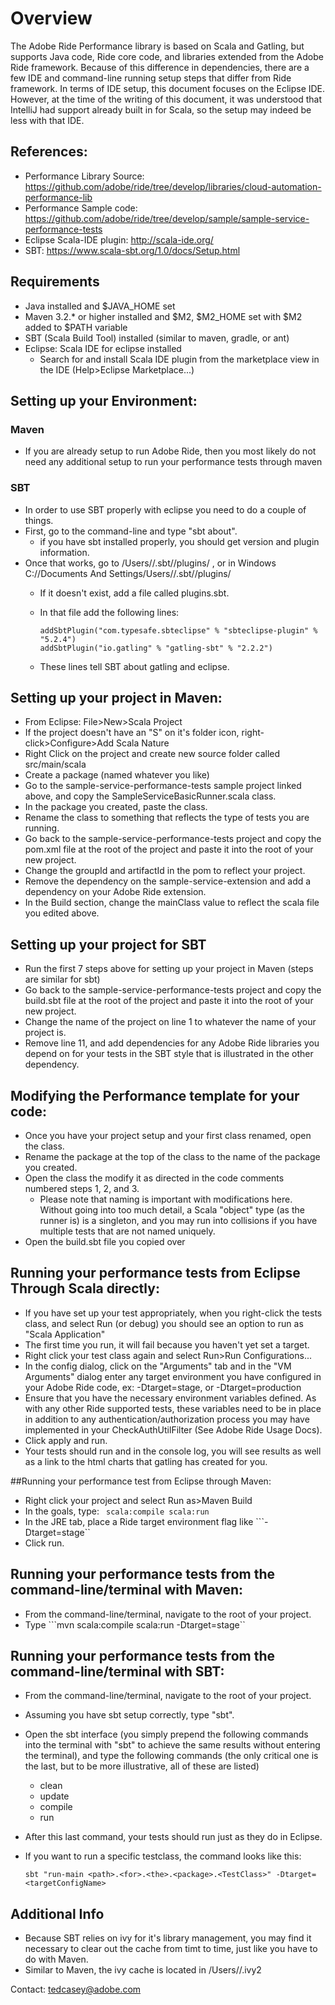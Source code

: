 # Overview

The Adobe Ride Performance library is based on Scala and Gatling, but supports Java code, Ride core code, and libraries extended from the Adobe Ride framework.  Because of this difference in dependencies, there are a few IDE and command-line running setup steps that differ from Ride framework.  In terms of IDE setup, this document focuses on the Eclipse IDE.  However, at the time of the writing of this document, it was understood that IntelliJ had support already built in for Scala, so the setup may indeed be less with that IDE. 


## References:
* Performance Library Source: https://github.com/adobe/ride/tree/develop/libraries/cloud-automation-performance-lib
* Performance Sample code: https://github.com/adobe/ride/tree/develop/sample/sample-service-performance-tests
* Eclipse Scala-IDE plugin: http://scala-ide.org/ 
* SBT:  https://www.scala-sbt.org/1.0/docs/Setup.html 

## Requirements
* Java installed and $JAVA_HOME set
* Maven 3.2.* or higher installed and $M2, $M2_HOME set with $M2 added to $PATH variable
* SBT (Scala Build Tool) installed (similar to maven, gradle, or ant)
* Eclipse:
	Scala IDE for eclipse installed
	- Search for and install Scala IDE plugin from the marketplace view in the IDE (Help>Eclipse Marketplace...)

## Setting up your Environment:
### Maven
* If you are already setup to run Adobe Ride, then you most likely do not need any additional setup to run your performance tests through maven
	
### SBT
* In order to use SBT properly with eclipse you need to do a couple of things.
* First, go to the command-line and type "sbt about".
	 * if you have sbt installed properly, you should get version and plugin information.
* Once that works, go to /Users/<username>/.sbt/<version>/plugins/ , or in Windows C://Documents And Settings/Users/<username>/.sbt/<version>/plugins/
	 * If it doesn't exist, add a file called plugins.sbt.
	 * In that file add the following lines:
	 
	 	```
	 	addSbtPlugin("com.typesafe.sbteclipse" % "sbteclipse-plugin" % "5.2.4")
		addSbtPlugin("io.gatling" % "gatling-sbt" % "2.2.2")
		```
	*  These lines tell SBT about gatling and eclipse.

	
## Setting up your project in Maven:
* From Eclipse: File>New>Scala Project
* If the project doesn't have an "S" on it's folder icon, right-click>Configure>Add Scala Nature
* Right Click on the project and create new source folder called src/main/scala
* Create a package (named whatever you like)
* Go to the sample-service-performance-tests sample project linked above, and copy the SampleServiceBasicRunner.scala class.
* In the package you created, paste the class.
* Rename the class to something that reflects the type of tests you are running.
* Go back to the sample-service-performance-tests project and copy the pom.xml file at the root of the project and paste it into the root of your new project.
* Change the groupId and artifactId in the pom to reflect your project.
* Remove the dependency on the sample-service-extension and add a dependency on your Adobe Ride extension.
* In the Build section, change the mainClass value to reflect the scala file you edited above.


## Setting up your project for SBT
* Run the first 7 steps above for setting up your project in Maven (steps are similar for sbt)
* Go back to the sample-service-performance-tests project and copy the build.sbt file at the root of the project and paste it into the root of your new project.
* Change the name of the project on line 1 to whatever the name of your project is.
* Remove line 11, and add dependencies for any Adobe Ride libraries you depend on for your tests in the SBT style that is illustrated in the other dependency.


## Modifying the Performance template for your code:
* Once you have your project setup and your first class renamed, open the class.
* Rename the package at the top of the class to the name of the package you created.
* Open the class the modify it as directed in the code comments numbered steps 1, 2, and 3.
	* Please note that naming is important with modifications here.  Without going into too much detail, a Scala "object" type (as the runner is) is a singleton, and you may run into collisions if you have multiple tests that are not named uniquely.
* Open the build.sbt file you copied over
	 

## Running your performance tests from Eclipse Through Scala directly:
* If you have set up your test appropriately, when you right-click the tests class, and select Run (or debug) you should see an option to run as "Scala Application"
* The first time you run, it will fail because you haven't yet set a target.
* Right click your test class again and select Run>Run Configurations...
* In the config dialog, click on the "Arguments" tab and in the "VM Arguments" dialog enter any target environment you have configured in your Adobe Ride code, ex: -Dtarget=stage, or -Dtarget=production
* Ensure that you have the necessary environment variables defined.  As with any other Ride supported tests, these variables need to be in place in addition to any authentication/authorization process you may have implemented in your CheckAuthUtilFilter (See Adobe Ride Usage Docs).
* Click apply and run.
* Your tests should run and in the console log, you will see results as well as a link to the html charts that gatling has created for you.

##Running your performance test from Eclipse through Maven:
* Right click your project and select Run as>Maven Build
* In the goals, type: ``` scala:compile scala:run```
* In the JRE tab, place a Ride target environment flag like ```-Dtarget=stage``
* Click run.

## Running your performance tests from the command-line/terminal with Maven:
* From the command-line/terminal, navigate to the root of your project.
* Type ```mvn scala:compile scala:run -Dtarget=stage``
	
## Running your performance tests from the command-line/terminal with SBT:
* From the command-line/terminal, navigate to the root of your project.
* Assuming you have sbt setup correctly, type "sbt".
* Open the sbt interface (you simply prepend the following commands into the terminal with "sbt" to achieve the same results without entering the terminal), and type the following commands (the only critical one is the last, but to be more illustrative, all of these are listed)
	* clean
	*  update
	* compile
	*  run
* After this last command, your tests should run just as they do in Eclipse.
* If you want to run a specific testclass, the command looks like this:

	```
	sbt "run-main <path>.<for>.<the>.<package>.<TestClass>" -Dtarget=<targetConfigName>
	```
	 
## Additional Info
* Because SBT relies on ivy for it's library management, you may find it necessary to clear out the cache from timt to time, just like you have to do with Maven.
* Similar to Maven, the ivy cache is located in /Users/<username>/.ivy2
	

Contact: tedcasey@adobe.com 
